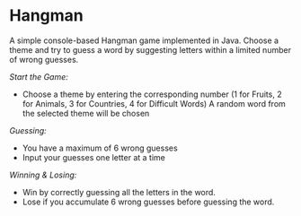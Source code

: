 # Hangman
A simple console-based Hangman game implemented in Java. Choose a theme and try to guess a word by suggesting letters within a limited number of wrong guesses.

_Start the Game:_
- Choose a theme by entering the corresponding number (1 for Fruits, 2 for Animals, 3 for Countries, 4 for Difficult Words)
  A random word from the selected theme will be chosen
  
_Guessing:_
- You have a maximum of 6 wrong guesses
- Input your guesses one letter at a time

_Winning & Losing:_
- Win by correctly guessing all the letters in the word.
- Lose if you accumulate 6 wrong guesses before guessing the word.

